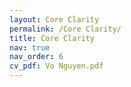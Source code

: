 ```yaml
---
layout: Core Clarity
permalink: /Core Clarity/
title: Core Clarity
nav: true
nav_order: 6
cv_pdf: Vo Nguyen.pdf
---
```

